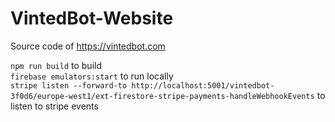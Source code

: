# VintedBot-Website

Source code of https://vintedbot.com

`npm run build` to build \
`firebase emulators:start` to run locally\
`stripe listen --forward-to http://localhost:5001/vintedbot-3f0d6/europe-west1/ext-firestore-stripe-payments-handleWebhookEvents` to listen to stripe events

